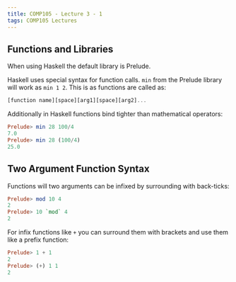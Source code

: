 ```yaml
---
title: COMP105 - Lecture 3 - 1
tags: COMP105 Lectures
---
```

## Functions and Libraries
When using Haskell the default library is Prelude.

Haskell uses special syntax for function calls. `min` from the Prelude library will work as `min 1 2`. This is as functions are called as:

```haskell
[function name][space][arg1][space][arg2]...
```

Additionally in Haskell functions bind tighter than mathematical operators:

```haskell
Prelude> min 28 100/4
7.0
Prelude> min 28 (100/4)
25.0
```

## Two Argument Function Syntax
Functions will two arguments can be infixed by surrounding with back-ticks:

```haskell
Prelude> mod 10 4
2
Prelude> 10 `mod` 4
2
```

For infix functions like `+` you can surround them with brackets and use them like a prefix function:

```haskell
Prelude> 1 + 1
2
Prelude> (+) 1 1
2
```